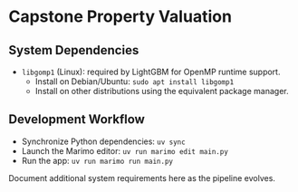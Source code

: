 # Capstone Property Valuation

## System Dependencies
- `libgomp1` (Linux): required by LightGBM for OpenMP runtime support.
  - Install on Debian/Ubuntu: `sudo apt install libgomp1`
  - Install on other distributions using the equivalent package manager.

## Development Workflow
- Synchronize Python dependencies: `uv sync`
- Launch the Marimo editor: `uv run marimo edit main.py`
- Run the app: `uv run marimo run main.py`

Document additional system requirements here as the pipeline evolves.
